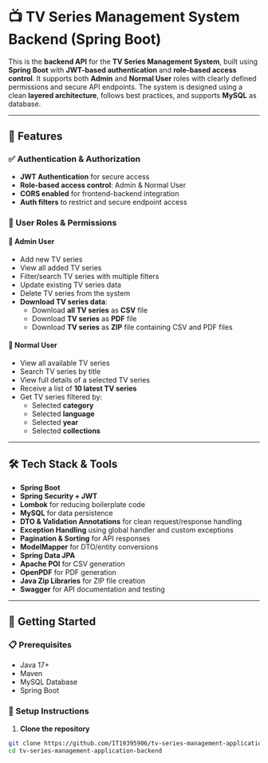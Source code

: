 # 📺 TV Series Management System Backend (Spring Boot)

This is the **backend API** for the **TV Series Management System**, built using **Spring Boot** with **JWT-based authentication** and **role-based access control**. It supports both **Admin** and **Normal User** roles with clearly defined permissions and secure API endpoints. The system is designed using a clean **layered architecture**, follows best practices, and supports **MySQL** as database.

---

## 🔐 Features

### ✅ Authentication & Authorization
- **JWT Authentication** for secure access  
- **Role-based access control**: Admin & Normal User  
- **CORS enabled** for frontend-backend integration  
- **Auth filters** to restrict and secure endpoint access

### 👤 User Roles & Permissions

#### 🔸 Admin User
- Add new TV series  
- View all added TV series  
- Filter/search TV series with multiple filters  
- Update existing TV series data  
- Delete TV series from the system
- **Download TV series data**:
  - Download **all TV series** as **CSV** file  
  - Download **TV series** as **PDF** file  
  - Download **TV series** as **ZIP** file containing CSV and PDF files

#### 🔹 Normal User
- View all available TV series  
- Search TV series by title  
- View full details of a selected TV series  
- Receive a list of **10 latest TV series**  
- Get TV series filtered by:
  - Selected **category**
  - Selected **language**
  - Selected **year**
  - Selected **collections**

---

## 🛠️ Tech Stack & Tools

- **Spring Boot**
- **Spring Security + JWT**
- **Lombok** for reducing boilerplate code
- **MySQL** for data persistence
- **DTO & Validation Annotations** for clean request/response handling
- **Exception Handling** using global handler and custom exceptions
- **Pagination & Sorting** for API responses
- **ModelMapper** for DTO/entity conversions
- **Spring Data JPA**
- **Apache POI** for CSV generation  
- **OpenPDF** for PDF generation  
- **Java Zip Libraries** for ZIP file creation
- **Swagger** for API documentation and testing

---
## 🚀 Getting Started

### 📋 Prerequisites

- Java 17+
- Maven
- MySQL Database
- Spring Boot

### 🔧 Setup Instructions

1. **Clone the repository**

```bash
git clone https://github.com/IT19395906/tv-series-management-application-backend.git
cd tv-series-management-application-backend



